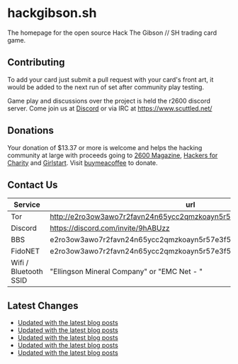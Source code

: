 # hackgibson.sh
The homepage for the open source Hack The Gibson // SH trading card game.


## Contributing

To add your card just submit a pull request with your card's front art, it would be added to the next run of set after community play testing.

Game play and discussions over the project is held the r2600 discord server. Come join us at [Discord](https://discord.com/invite/9hABUzz) or via IRC at https://www.scuttled.net/


## Donations

Your donation of $13.37 or more is welcome and helps the hacking community at large with proceeds going to [2600 Magazine](https://2600.com/), [Hackers for Charity](https://hackersforcharity.org) and [Girlstart](https://girlstart.org).  Visit [buymeacoffee](https://www.buymeacoffee.com/hackgibson.sh) to donate.


## Contact Us

Service | url
-|-
Tor | http://e2ro3ow3awo7r2favn24n65ycc2qmzkoayn5r57e3f56nvjwdcgg32ad.onion
Discord | https://discord.com/invite/9hABUzz
BBS | e2ro3ow3awo7r2favn24n65ycc2qmzkoayn5r57e3f56nvjwdcgg32ad.onion:23
FidoNET | e2ro3ow3awo7r2favn24n65ycc2qmzkoayn5r57e3f56nvjwdcgg32ad.onion:24554
Wifi / Bluetooth SSID | "Ellingson Mineral Company" or "EMC Net - <fidonet address>"

## Latest Changes
<!-- BLOG-POST-LIST:START -->
- [Updated with the latest blog posts](https://github.com/DFW2600/hackgibson.sh/commit/35e7ff96417f9ec22023120c64b959181aa80b21)
- [Updated with the latest blog posts](https://github.com/DFW2600/hackgibson.sh/commit/8f8c412a11f4b46a42fbb3eceddb910f9dab6d6d)
- [Updated with the latest blog posts](https://github.com/DFW2600/hackgibson.sh/commit/ba3488972e6a117c785bb557b021cc9d49bbfd0a)
- [Updated with the latest blog posts](https://github.com/DFW2600/hackgibson.sh/commit/6e7b56d1d920a5e8edcd9a869417dc614d84bfc2)
- [Updated with the latest blog posts](https://github.com/DFW2600/hackgibson.sh/commit/49ab4e2c4c5144d8c133502ff87547d6f3175690)
<!-- BLOG-POST-LIST:END -->

